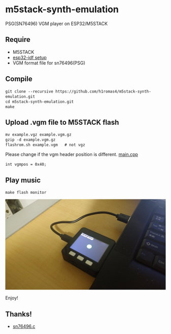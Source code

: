 # m5stack-synth-emulation

PSG(SN76496) VGM player on ESP32/M5STACK

## Require

* M5STACK
* [esp32-idf setup](https://esp-idf.readthedocs.io/en/latest/get-started/index.html#setup-toolchain)
* VGM format file for sn76496(PSG)

## Compile

```
git clone --recursive https://github.com/h1romas4/m5stack-synth-emulation.git
cd m5stack-synth-emulation.git
make
```

## Upload .vgm file to M5STACK flash

```
mv example.vgz example.vgm.gz
gzip -d example.vgm.gz
flashrom.sh example.vgm   # not vgz
```

Please change if the vgm header position is different. [main.cpp](https://github.com/h1romas4/m5stack-synth-emulation/blob/master/main/main.cpp#L13)

```
int vgmpos = 0x40;
```

## Play music

```
make flash monitor
```

![](https://raw.githubusercontent.com/h1romas4/m5stack-synth-emulation/master/assets/m5stack-synth.jpg)

Enjoy!

## Thanks!

* [sn76496.c](https://github.com/notaz/picodrive/blob/master/pico/sound/sn76496.c)
